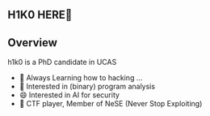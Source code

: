 ## H1K0 HERE👋

<!--
**noobone123/noobone123** is a ✨ _special_ ✨ repository because its `README.md` (this file) appears on your GitHub profile.

Here are some ideas to get you started:

- 🔭 I’m currently working on ...
- 🌱 I’m currently learning ...
- 👯 I’m looking to collaborate on ...
- 🤔 I’m looking for help with ...
- 💬 Ask me about ...
- 📫 How to reach me: ...
- 😄 Pronouns: ...
- ⚡ Fun fact: ...
-->

## Overview
h1k0 is a PhD candidate in UCAS
- 🌱 Always Learning how to hacking ...
- 🔭 Interested in (binary) program analysis
- 😄 Interested in AI for security
- 👯 CTF player, Member of NeSE (Never Stop Exploiting)
